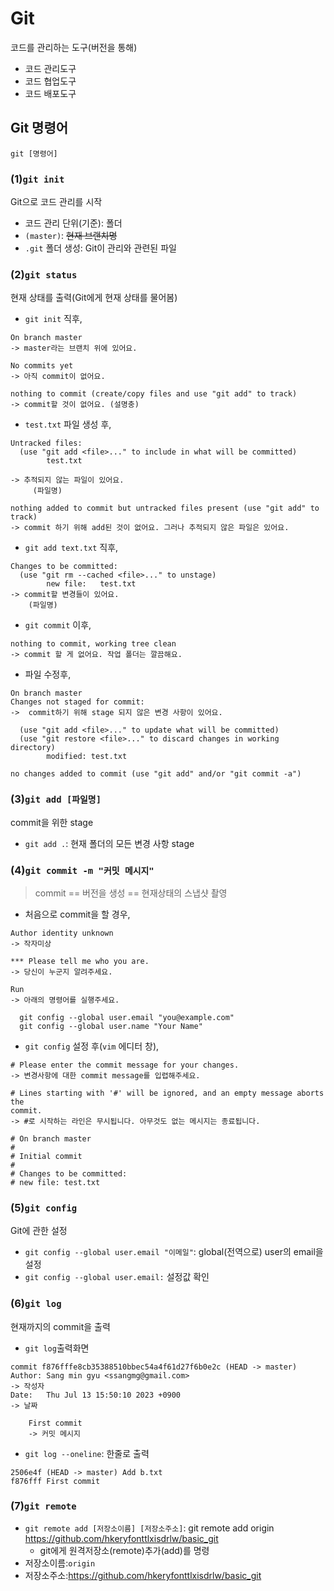 # Git

코드를 관리하는 도구(버전을 통해)

* 코드 관리도구
* 코드 협업도구
* 코드 배포도구



## Git 명령어

`git [명령어]`

### (1)`git init`

Git으로 코드 관리를 시작

* 코드 관리 단위(기준): 폴더
* `(master)`: ~~현재 브랜치명~~
* `.git` 폴더 생성: Git이 관리와 관련된 파일



### (2)`git status`

현재 상태를 출력(Git에게 현재 상태를 물어봄)

* `git init` 직후,

```
On branch master
-> master라는 브랜치 위에 있어요.

No commits yet
-> 아직 commit이 없어요.

nothing to commit (create/copy files and use "git add" to track)
-> commit할 것이 없어요. (설명충)
```



* `test.txt` 파일 생성 후,

```
Untracked files: 
  (use "git add <file>..." to include in what will be committed)
        test.txt

-> 추적되지 않는 파일이 있어요.
     (파일명)
     
nothing added to commit but untracked files present (use "git add" to track)
-> commit 하기 위해 add된 것이 없어요. 그러나 추적되지 않은 파일은 있어요.
```



* `git add text.txt` 직후,

```
Changes to be committed: 
  (use "git rm --cached <file>..." to unstage)
        new file:   test.txt
-> commit할 변경들이 있어요.
    (파일명)
```



* `git commit` 이후,

```
nothing to commit, working tree clean
-> commit 할 게 없어요. 작업 폴더는 깔끔해요.
```



* 파일 수정후,

```
On branch master
Changes not staged for commit:
->  commit하기 위해 stage 되지 않은 변경 사항이 있어요.

  (use "git add <file>..." to update what will be committed)
  (use "git restore <file>..." to discard changes in working directory)
        modified: test.txt
        
no changes added to commit (use "git add" and/or "git commit -a")
```

### (3)`git add [파일명]`

commit을 위한 stage

* `git add .`: 현재 폴더의 모든 변경 사항 stage



### (4)`git commit -m "커밋 메시지"`

> commit == 버전을 생성 == 현재상태의 스냅샷 촬영

* 처음으로 commit을 할 경우,

```
Author identity unknown
-> 작자미상

*** Please tell me who you are.
-> 당신이 누군지 알려주세요.

Run
-> 아래의 명령어를 실행주세요.

  git config --global user.email "you@example.com"
  git config --global user.name "Your Name"
```

* `git config` 설정 후(`vim` 에디터 창),

```
# Please enter the commit message for your changes.
-> 변경사항에 대한 commit message를 입렵해주세요.

# Lines starting with '#' will be ignored, and an empty message aborts the
commit.
-> #로 시작하는 라인은 무시됩니다. 아무것도 없는 메시지는 종료됩니다.

# On branch master
#
# Initial commit
#
# Changes to be committed:
# new file: test.txt
```



### (5)`git config`

Git에 관한 설정

* `git config --global user.email "이메일"`: global(전역으로) user의 email을 설정
* `git config --global user.email:` 설정값 확인



### (6)`git log`

현재까지의 commit을 출력

* `git log`출력화면

```
commit f876fffe8cb35388510bbec54a4f61d27f6b0e2c (HEAD -> master)
Author: Sang min gyu <ssangmg@gmail.com>
-> 작성자
Date:   Thu Jul 13 15:50:10 2023 +0900
-> 날짜

    First commit
    -> 커밋 메시지
```

* `git log --oneline`: 한줄로 출력

```
2506e4f (HEAD -> master) Add b.txt
f876fff First commit
```



### (7)`git remote`

* `git remote add [저장소이름] [저장소주소]`: git remote add origin https://github.com/hkeryfonttlxisdrlw/basic_git
  * git에게 원격저장소(remote)추가(add)를 명령
* 저장소이름:`origin`
* 저장소주소:https://github.com/hkeryfonttlxisdrlw/basic_git